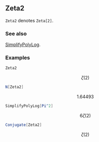 ## Zeta2 

`Zeta2` denotes `Zeta[2]`.

### See also

[SimplifyPolyLog](SimplifyPolyLog).

### Examples

```mathematica
Zeta2
```

$$\zeta (2)$$

```mathematica
N[Zeta2]
```

$$1.64493$$

```mathematica
SimplifyPolyLog[Pi^2]
```

$$6 \zeta (2)$$

```mathematica
Conjugate[Zeta2]
```

$$\zeta (2)$$